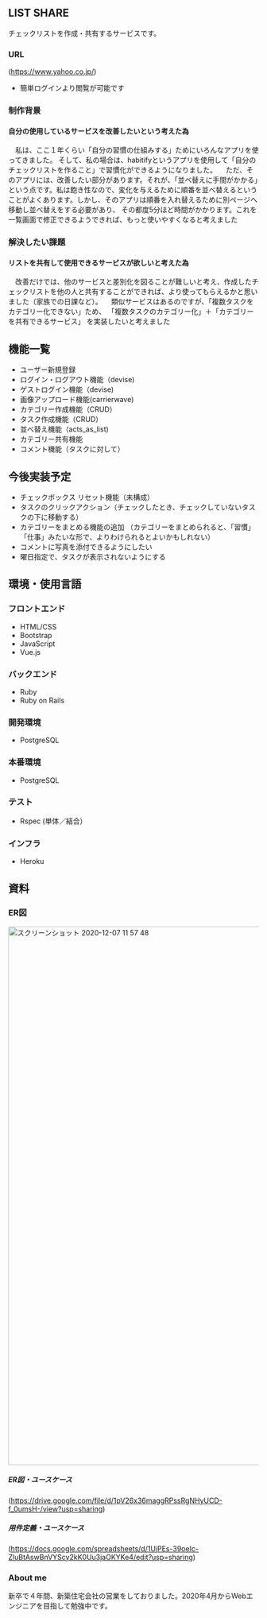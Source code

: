 ## LIST SHARE
チェックリストを作成・共有するサービスです。
  
### URL
(https://www.yahoo.co.jp/)
- 簡単ログインより閲覧が可能です
  
  
  
  
### 制作背景
#### 自分の使用しているサービスを改善したいという考えた為
　私は、ここ１年くらい「自分の習慣の仕組みする」ためにいろんなアプリを使ってきました。
そして、私の場合は、habitifyというアプリを使用して「自分のチェックリストを作ること」で習慣化ができるようになりました。
　ただ、そのアプリには、改善したい部分があります。それが、「並べ替えに手間がかかる」という点です。私は飽き性なので、変化を与えるために順番を並べ替えるということがよくあります。しかし、そのアプリは順番を入れ替えるために別ページへ移動し並べ替えをする必要があり、
その都度5分ほど時間がかかります。これを一覧画面で修正できるようできれば、もっと使いやすくなると考えました
<br>

  
### 解決したい課題
#### リストを共有して使用できるサービスが欲しいと考えた為
　改善だけでは、他のサービスと差別化を図ることが難しいと考え、作成したチェックリストを他の人と共有することができれば、より使ってもらえるかと思いました（家族での日課など）。
　類似サービスはあるのですが、「複数タスクをカテゴリー化できない」ため、
「複数タスクのカテゴリー化」＋「カテゴリーを共有できるサービス」
を実装したいと考えました
  
  
  
## 機能一覧
* ユーザー新規登録
* ログイン・ログアウト機能（devise)
* ゲストログイン機能（devise)
* 画像アップロード機能(carrierwave)
* カテゴリー作成機能（CRUD）
* タスク作成機能（CRUD）
* 並べ替え機能（acts_as_list)
* カテゴリー共有機能
* コメント機能（タスクに対して）

## 今後実装予定
* チェックボックス リセット機能（未構成）
* タスクのクリックアクション（チェックしたとき、チェックしていないタスクの下に移動する）
* カテゴリーをまとめる機能の追加
（カテゴリーをまとめられると、「習慣」「仕事」みたいな形で、よりわけられるとよいかもしれない）
* コメントに写真を添付できるようにしたい
* 曜日指定で、タスクが表示されないようにする
  
## 環境・使用言語
  
  
### フロントエンド
* HTML/CSS
* Bootstrap
* JavaScript
* Vue.js
  
  
### バックエンド
* Ruby
* Ruby on Rails
  
  
### 開発環境
* PostgreSQL  
  
### 本番環境
* PostgreSQL  
  
  
### テスト
* Rspec (単体／結合）
  
  
  
### インフラ
- Heroku
  
  
  
  
## 資料
  
  
### ER図
<img width="1084" alt="スクリーンショット 2020-12-07 11 57 48" src="https://user-images.githubusercontent.com/64491435/101304452-9f55be80-3883-11eb-8d53-f2c6b058a064.png">

##### ER図・ユースケース
(https://drive.google.com/file/d/1pV26x36maggRPssRgNHyUCD-f_0umsH-/view?usp=sharing)

##### 用件定義・ユースケース  
(https://docs.google.com/spreadsheets/d/1UjPEs-39oeIc-ZluBtAswBnVYScy2kK0Uu3jaOKYKe4/edit?usp=sharing)
  
### About me
新卒で４年間、新築住宅会社の営業をしておりました。2020年4月からWebエンジニアを目指して勉強中です。

